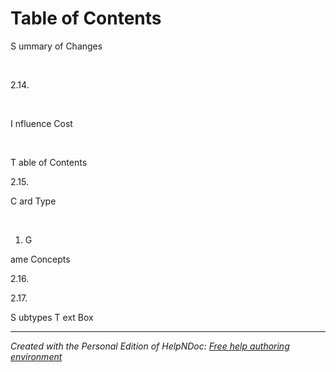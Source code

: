 # Table of Contents

S ummary of Changes

&nbsp;

&#50;.14.

&nbsp;

I nfluence Cost

&nbsp;

T able of Contents

&#50;.15.

C ard Type

&nbsp;

1. G&nbsp;

ame Concepts

&#50;.16.

&#50;.17.

S ubtypes T ext Box


***
_Created with the Personal Edition of HelpNDoc: [Free help authoring environment](<https://www.helpndoc.com/help-authoring-tool>)_
